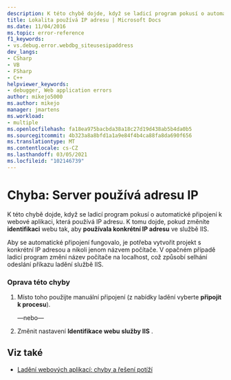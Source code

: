 ```yaml
---
description: K této chybě dojde, když se ladicí program pokusí o automatické připojení k webové aplikaci, která používá IP adresu.
title: Lokalita používá IP adresu | Microsoft Docs
ms.date: 11/04/2016
ms.topic: error-reference
f1_keywords:
- vs.debug.error.webdbg_siteusesipaddress
dev_langs:
- CSharp
- VB
- FSharp
- C++
helpviewer_keywords:
- debugger, Web application errors
author: mikejo5000
ms.author: mikejo
manager: jmartens
ms.workload:
- multiple
ms.openlocfilehash: fa18ea975bacbda38a18c27d19d438ab5b4da0b5
ms.sourcegitcommit: 4b323a8a8bfd1a1a9e84f4b4ca88fa8da690f656
ms.translationtype: MT
ms.contentlocale: cs-CZ
ms.lasthandoff: 03/05/2021
ms.locfileid: "102146739"
---
```

# <a name="error-site-uses-ip-address"></a>Chyba: Server používá adresu IP
K této chybě dojde, když se ladicí program pokusí o automatické připojení k webové aplikaci, která používá IP adresu. K tomu dojde, pokud změníte **identifikaci** webu tak, aby **používala konkrétní IP adresu** ve službě IIS.

 Aby se automatické připojení fungovalo, je potřeba vytvořit projekt s konkrétní IP adresou a nikoli jenom názvem počítače. V opačném případě ladicí program změní název počítače na localhost, což způsobí selhání odeslání příkazu ladění službě IIS.

### <a name="to-correct-this-error"></a>Oprava této chyby

1. Místo toho použijte manuální připojení (z nabídky ladění vyberte **připojit k procesu**).

     —nebo—

2. Změnit nastavení **Identifikace webu služby IIS** .

## <a name="see-also"></a>Viz také
- [Ladění webových aplikací: chyby a řešení potíží](../debugger/debugging-web-applications-errors-and-troubleshooting.md)
